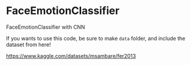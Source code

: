 # FaceEmotionClassifier
FaceEmotionClassifier with CNN

If you wants to use this code, be sure to make `data` folder, and include the dataset from here!

https://www.kaggle.com/datasets/msambare/fer2013
